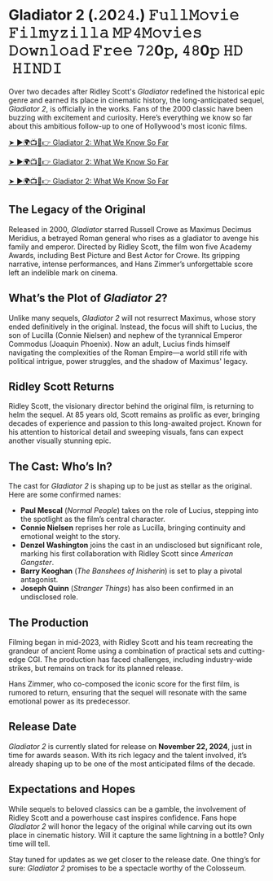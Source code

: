 # Gladiator 2 (.𝟸0𝟸𝟺.) 𝙵𝚞𝚕𝚕𝙼𝚘𝚟𝚒𝚎 𝙵𝚒𝚕𝚖𝚢𝚣𝚒𝚕𝚕𝚊 𝙼𝙿𝟺𝙼𝚘𝚟𝚒𝚎𝚜 𝙳𝚘𝚠𝚗𝚕𝚘𝚊𝚍 𝙵𝚛𝚎𝚎 𝟽𝟸0𝚙, 𝟺𝟾0𝚙 𝙷𝙳  𝙷𝙸𝙽𝙳𝙸

Over two decades after Ridley Scott's *Gladiator* redefined the historical epic genre and earned its place in cinematic history, the long-anticipated sequel, *Gladiator 2*, is officially in the works. Fans of the 2000 classic have been buzzing with excitement and curiosity. Here’s everything we know so far about this ambitious follow-up to one of Hollywood's most iconic films.

[➤ ►🌍📺📱👉 Gladiator 2: What We Know So Far](https://raihaamedia.blogspot.com/2025/01/topvidzonlne.html)

[➤ ►🌍📺📱👉 Gladiator 2: What We Know So Far](https://raihaamedia.blogspot.com/2025/01/topvidzonlne.html)

[➤ ►🌍📺📱👉 Gladiator 2: What We Know So Far](https://raihaamedia.blogspot.com/2025/01/topvidzonlne.html)

## The Legacy of the Original

Released in 2000, *Gladiator* starred Russell Crowe as Maximus Decimus Meridius, a betrayed Roman general who rises as a gladiator to avenge his family and emperor. Directed by Ridley Scott, the film won five Academy Awards, including Best Picture and Best Actor for Crowe. Its gripping narrative, intense performances, and Hans Zimmer’s unforgettable score left an indelible mark on cinema.

## What’s the Plot of *Gladiator 2*?

Unlike many sequels, *Gladiator 2* will not resurrect Maximus, whose story ended definitively in the original. Instead, the focus will shift to Lucius, the son of Lucilla (Connie Nielsen) and nephew of the tyrannical Emperor Commodus (Joaquin Phoenix). Now an adult, Lucius finds himself navigating the complexities of the Roman Empire—a world still rife with political intrigue, power struggles, and the shadow of Maximus' legacy.

## Ridley Scott Returns

Ridley Scott, the visionary director behind the original film, is returning to helm the sequel. At 85 years old, Scott remains as prolific as ever, bringing decades of experience and passion to this long-awaited project. Known for his attention to historical detail and sweeping visuals, fans can expect another visually stunning epic.

## The Cast: Who’s In?

The cast for *Gladiator 2* is shaping up to be just as stellar as the original. Here are some confirmed names:

- **Paul Mescal** (*Normal People*) takes on the role of Lucius, stepping into the spotlight as the film’s central character.
- **Connie Nielsen** reprises her role as Lucilla, bringing continuity and emotional weight to the story.
- **Denzel Washington** joins the cast in an undisclosed but significant role, marking his first collaboration with Ridley Scott since *American Gangster*.
- **Barry Keoghan** (*The Banshees of Inisherin*) is set to play a pivotal antagonist.
- **Joseph Quinn** (*Stranger Things*) has also been confirmed in an undisclosed role.

## The Production

Filming began in mid-2023, with Ridley Scott and his team recreating the grandeur of ancient Rome using a combination of practical sets and cutting-edge CGI. The production has faced challenges, including industry-wide strikes, but remains on track for its planned release.

Hans Zimmer, who co-composed the iconic score for the first film, is rumored to return, ensuring that the sequel will resonate with the same emotional power as its predecessor.

## Release Date

*Gladiator 2* is currently slated for release on **November 22, 2024**, just in time for awards season. With its rich legacy and the talent involved, it’s already shaping up to be one of the most anticipated films of the decade.

## Expectations and Hopes

While sequels to beloved classics can be a gamble, the involvement of Ridley Scott and a powerhouse cast inspires confidence. Fans hope *Gladiator 2* will honor the legacy of the original while carving out its own place in cinematic history. Will it capture the same lightning in a bottle? Only time will tell.

Stay tuned for updates as we get closer to the release date. One thing’s for sure: *Gladiator 2* promises to be a spectacle worthy of the Colosseum.
